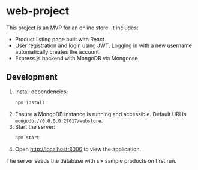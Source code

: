 # web-project

This project is an MVP for an online store. It includes:

- Product listing page built with React
- User registration and login using JWT. Logging in with a new username automatically creates the account
- Express.js backend with MongoDB via Mongoose

## Development

1. Install dependencies:
   ```bash
   npm install
   ```
2. Ensure a MongoDB instance is running and accessible. Default URI is `mongodb://0.0.0.0:27017/webstore`.
3. Start the server:
   ```bash
   npm start
   ```
4. Open [http://localhost:3000](http://localhost:3000) to view the application.

The server seeds the database with six sample products on first run.
